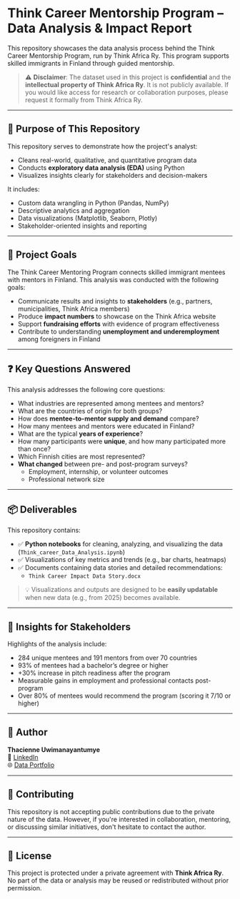 # Think Career Mentorship Program – Data Analysis & Impact Report

This repository showcases the data analysis process behind the Think Career Mentorship Program, run by Think Africa Ry. This program supports skilled immigrants in Finland through guided mentorship.

> ⚠️ **Disclaimer**: The dataset used in this project is **confidential** and the **intellectual property of Think Africa Ry**. It is not publicly available. If you would like access for research or collaboration purposes, please request it formally from Think Africa Ry.

---

## 📌 Purpose of This Repository

This repository serves to demonstrate how the project's analyst:

- Cleans real-world, qualitative, and quantitative program data
- Conducts **exploratory data analysis (EDA)** using Python
- Visualizes insights clearly for stakeholders and decision-makers

It includes:
- Custom data wrangling in Python (Pandas, NumPy)
- Descriptive analytics and aggregation
- Data visualizations (Matplotlib, Seaborn, Plotly)
- Stakeholder-oriented insights and reporting

---

## 🧭 Project Goals

The Think Career Mentoring Program connects skilled immigrant mentees with mentors in Finland. This analysis was conducted with the following goals:

- Communicate results and insights to **stakeholders** (e.g., partners, municipalities, Think Africa members)
- Produce **impact numbers** to showcase on the Think Africa website
- Support **fundraising efforts** with evidence of program effectiveness
- Contribute to understanding **unemployment and underemployment** among foreigners in Finland

---

## ❓ Key Questions Answered

This analysis addresses the following core questions:

- What industries are represented among mentees and mentors?
- What are the countries of origin for both groups?
- How does **mentee-to-mentor supply and demand** compare?
- How many mentees and mentors were educated in Finland?
- What are the typical **years of experience**?
- How many participants were **unique**, and how many participated more than once?
- Which Finnish cities are most represented?
- **What changed** between pre- and post-program surveys?
  - Employment, internship, or volunteer outcomes
  - Professional network size
---

## 📦 Deliverables

This repository contains:

- ✅ **Python notebooks** for cleaning, analyzing, and visualizing the data (`Think_career_Data_Analysis.ipynb`)
- ✅ Visualizations of key metrics and trends (e.g., bar charts, heatmaps)
- ✅ Documents containing data stories and detailed recommendations:
  - `Think Career Impact Data Story.docx`
> 💡 Visualizations and outputs are designed to be **easily updatable** when new data (e.g., from 2025) becomes available.

---

## 📝 Insights for Stakeholders

Highlights of the analysis include:

- 284 unique mentees and 191 mentors from over 70 countries
- 93% of mentees had a bachelor’s degree or higher
- +30% increase in pitch readiness after the program
- Measurable gains in employment and professional contacts post-program
- Over 80% of mentees would recommend the program (scoring it 7/10 or higher)

---

## 👤 Author

**Thacienne Uwimanayantumye**  
🔗 [LinkedIn](https://www.linkedin.com/in/thacienne-uwimanayantumye)  
🌐 [Data Portfolio](https://thacienne-uwimanayantumye-data-portfolio.vercel.app/)

---

## 🤝 Contributing

This repository is not accepting public contributions due to the private nature of the data. However, if you're interested in collaboration, mentoring, or discussing similar initiatives, don't hesitate to contact the author.

---

## 📄 License

This project is protected under a private agreement with **Think Africa Ry**. No part of the data or analysis may be reused or redistributed without prior permission.
